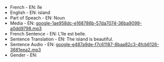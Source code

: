 - French - EN: île
- English - EN: island
- Part of Speach - EN: Noun
- Media - EN:  [google-1ae958dc-e168786b-57da7074-36ba9099-a0dd9798.mp3](0.mp3)
- French Sentence - EN: L’île est belle.
- Sentence Translation - EN: The island is beautiful.
- Sentence Audio - EN:  [google-e487a9de-f7c61187-8baa82c3-4fcb6126-3681eea2.mp3](37.mp3)
- Gender - EN: 